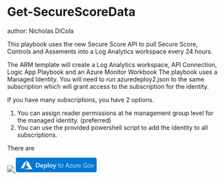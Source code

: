 # Get-SecureScoreData
author: Nicholas DiCola

This playbook uses the new Secure Score API to pull Secure Score, Controls and Assements into a Log Analytics workspace every 24 hours.

The ARM template will create a Log Analytics workspace, API Connection, Logic App Playbook and an Azure Monitor Workbook
The playbook uses a Managed Identity.  You will need to run azuredeploy2.json to the same subscription which will grant access to the subscription for the identity.

If you have many subscriptions, you have 2 options.
1. You can assign reader permissions at he management group level for the managed identity. (preferred)
2. You can use the provided powershell script to add the identity to all subscriptions.

There are 

<a href="https://portal.azure.com/#create/Microsoft.Template/uri/https%3A%2F%2Fraw.githubusercontent.com%2FAzure%2FAzure-Security-Center%2Fmaster%2FSecure%2520Score%2FGet-SecureScoreData%2Fazuredeploy.json" target="_blank">
    <img src="https://aka.ms/deploytoazurebutton""/>
</a>
<a href="https://portal.azure.us/#create/Microsoft.Template/uri/https%3A%2F%2Fraw.githubusercontent.com%2FAzure%2FAzure-Security-Center%2Fmaster%2FSecure%2520Score%2FGet-SecureScoreData%2Fazuredeploy.json" target="_blank">
<img src="https://raw.githubusercontent.com/Azure/azure-quickstart-templates/master/1-CONTRIBUTION-GUIDE/images/deploytoazuregov.png"/>
</a>
